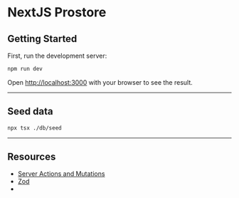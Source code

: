 # NextJS Prostore

## Getting Started

First, run the development server:

```bash
npm run dev
```

Open [http://localhost:3000](http://localhost:3000) with your browser to see the result.

---
## Seed data

```bash
npx tsx ./db/seed
```

---
## Resources

- [Server Actions and Mutations](https://nextjs.org/docs/app/building-your-application/data-fetching/server-actions-and-mutations)
- [Zod](https://zod.dev/)
- 